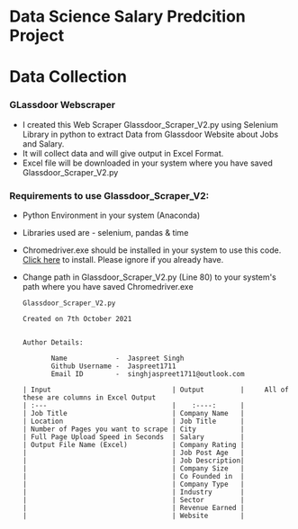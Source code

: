 # Data Science Salary Predcition Project

# Data Collection
  
  ### GLassdoor Webscraper
  - I created this Web Scraper Glassdoor_Scraper_V2.py using Selenium Library in python to extract Data from Glassdoor Website about Jobs and Salary.
  - It will collect data and will give output in Excel Format.
  - Excel file will be downloaded in your system where you have saved Glassdoor_Scraper_V2.py
  
  ### Requirements to use Glassdoor_Scraper_V2:
  - Python Environment in your system (Anaconda)
  - Libraries used are - selenium, pandas & time
  - Chromedriver.exe should be installed in your system to use this code. [Click here](https://chromedriver.chromium.org/downloads) to install. Please ignore if you already have.
  - Change path in Glassdoor_Scraper_V2.py (Line 80) to your system's path where you have saved Chromedriver.exe      
        
        Glassdoor_Scraper_V2.py

        Created on 7th October 2021

       
        Author Details:
               
               Name            -  Jaspreet Singh
               Github Username -  Jaspreet1711
               Email ID        -  singhjaspreet1711@outlook.com
        
        | Input                              | Output         |     All of these are columns in Excel Output 
        | :---                               |    :----:      |
        | Job Title                          | Company Name   | 
        | Location                           | Job Title      |
        | Number of Pages you want to scrape | City           |
        | Full Page Upload Speed in Seconds  | Salary         |
        | Output File Name (Excel)           | Company Rating |
        |                                    | Job Post Age   |
        |                                    | Job Description|
        |                                    | Company Size   |
        |                                    | Co Founded in  |
        |                                    | Company Type   |
        |                                    | Industry       |
        |                                    | Sector         |
        |                                    | Revenue Earned |
        |                                    | Website        |
